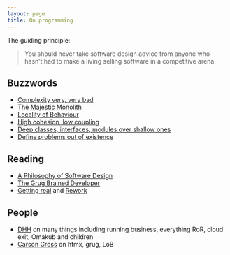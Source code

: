 ```yaml
---
layout: page
title: On programming
---
```


The guiding principle:

> You should never take software design advice from anyone who hasn’t had to make a living selling software in a competitive arena.

## Buzzwords

- [Complexity very, very bad](https://grugbrain.dev/)
- [The Majestic Monolith](https://signalvnoise.com/svn3/the-majestic-monolith/)
- [Locality of Behaviour](https://htmx.org/essays/locality-of-behaviour/)
- [High cohesion, low coupling](https://en.wikipedia.org/wiki/Coupling_(computer_programming))
- [Deep classes, interfaces, modules over shallow ones](https://web.stanford.edu/~ouster/cgi-bin/cs190-winter18/lecture.php?topic=modularDesign)
- [Define problems out of existence](https://wiki.tcl-lang.org/page/Define+Errors+Out+of+Existence)

## Reading

- [A Philosophy of Software Design](https://www.amazon.com/dp/173210221X)
- [The Grug Brained Developer](https://grugbrain.dev/)
- [Getting real](https://www.amazon.com/dp/0578012812) and [Rework](https://www.amazon.com/dp/0307463745)

## People

- [DHH](https://dhh.dk/) on many things including running business, everything RoR, cloud exit, Omakub and children
- [Carson Gross](https://bigsky.software/cv/) on htmx, grug, LoB
